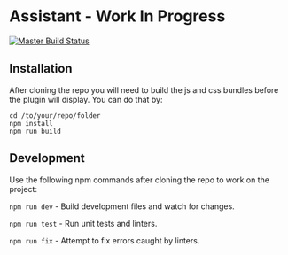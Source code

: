 # Assistant - Work In Progress

[![Master Build Status](https://travis-ci.org/beaverbuilder/assistant.svg?branch=master)](https://travis-ci.org/beaverbuilder/assistant)

## Installation
After cloning the repo you will need to build the js and css bundles before the plugin will display. You can do that by:

```
cd /to/your/repo/folder
npm install
npm run build
```

## Development
Use the following npm commands after cloning the repo to work on the project:

`npm run dev` - Build development files and watch for changes.

`npm run test` - Run unit tests and linters.

`npm run fix` - Attempt to fix errors caught by linters.

